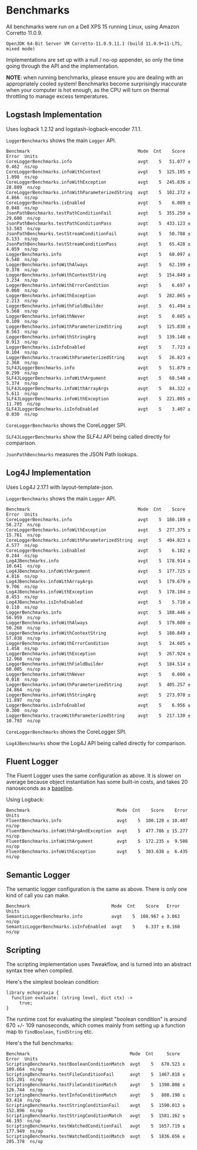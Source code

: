 # Benchmarks

All benchmarks were run on a Dell XPS 15 running Linux, using Amazon Corretto 11.0.9.

```
OpenJDK 64-Bit Server VM Corretto-11.0.9.11.1 (build 11.0.9+11-LTS, mixed mode)
```

Implementations are set up with a null / no-op appender, so only the time going through the API and the implementation. 

**NOTE**: when running benchmarks, please ensure you are dealing with an appropriately cooled system!  Benchmarks become surprisingly inaccurate when your computer is hot enough, as the CPU will turn on thermal throttling to manage excess temperatures.

## Logstash Implementation

Uses logback 1.2.12 and logstash-logback-encoder 7.1.1.

`LoggerBenchmarks` shows the main `Logger` API.  

```
Benchmark                                         Mode  Cnt    Score    Error  Units
CoreLoggerBenchmarks.info                         avgt    5   51.077 ±  0.462  ns/op
CoreLoggerBenchmarks.infoWithContext              avgt    5  125.105 ±  1.098  ns/op
CoreLoggerBenchmarks.infoWithException            avgt    5  245.836 ± 28.889  ns/op
CoreLoggerBenchmarks.infoWithParameterizedString  avgt    5  102.272 ±  4.866  ns/op
CoreLoggerBenchmarks.isEnabled                    avgt    5    6.089 ±  0.048  ns/op
JsonPathBenchmarks.testPathConditionFail          avgt    5  355.259 ± 29.600  ns/op
JsonPathBenchmarks.testPathConditionPass          avgt    5  433.123 ± 53.583  ns/op
JsonPathBenchmarks.testStreamConditionFail        avgt    5   50.788 ±  6.133  ns/op
JsonPathBenchmarks.testStreamConditionPass        avgt    5   65.428 ±  4.059  ns/op
LoggerBenchmarks.info                             avgt    5   60.097 ±  6.540  ns/op
LoggerBenchmarks.infoWithAlways                   avgt    5   62.199 ±  0.378  ns/op
LoggerBenchmarks.infoWithContextString            avgt    5  154.849 ±  3.234  ns/op
LoggerBenchmarks.infoWithErrorCondition           avgt    5    6.697 ±  0.060  ns/op
LoggerBenchmarks.infoWithException                avgt    5  282.065 ±  2.213  ns/op
LoggerBenchmarks.infoWithFieldBuilder             avgt    5   61.494 ±  5.568  ns/op
LoggerBenchmarks.infoWithNever                    avgt    5    0.605 ±  0.109  ns/op
LoggerBenchmarks.infoWithParameterizedString      avgt    5  125.830 ±  8.563  ns/op
LoggerBenchmarks.infoWithStringArg                avgt    5  139.148 ±  0.913  ns/op
LoggerBenchmarks.isInfoEnabled                    avgt    5    7.723 ±  0.104  ns/op
LoggerBenchmarks.traceWithParameterizedString     avgt    5   26.823 ±  2.368  ns/op
SLF4JLoggerBenchmarks.info                        avgt    5   51.879 ±  0.299  ns/op
SLF4JLoggerBenchmarks.infoWithArgument            avgt    5   68.540 ±  5.374  ns/op
SLF4JLoggerBenchmarks.infoWithArrayArgs           avgt    5   84.322 ±  5.611  ns/op
SLF4JLoggerBenchmarks.infoWithException           avgt    5  221.085 ± 11.705  ns/op
SLF4JLoggerBenchmarks.isInfoEnabled               avgt    5    3.407 ±  0.030  ns/op
```

`CoreLoggerBenchmarks` shows the CoreLogger SPI.  

`SLF4JLoggerBenchmarks` show the SLF4J API being called directly for comparison.

`JsonPathBenchmarks` measures the JSON Path lookups.

## Log4J Implementation

Uses Log4J 2.17.1 with layout-template-json.

`LoggerBenchmarks` shows the main `Logger` API.

```
Benchmark                                         Mode  Cnt    Score    Error  Units
CoreLoggerBenchmarks.info                         avgt    5  180.189 ± 56.272  ns/op
CoreLoggerBenchmarks.infoWithException            avgt    5  277.375 ± 15.761  ns/op
CoreLoggerBenchmarks.infoWithParameterizedString  avgt    5  404.823 ±  4.577  ns/op
CoreLoggerBenchmarks.isEnabled                    avgt    5    6.182 ±  0.244  ns/op
Log4JBenchmarks.info                              avgt    5  178.914 ± 10.641  ns/op
Log4JBenchmarks.infoWithArgument                  avgt    5  177.725 ±  4.816  ns/op
Log4JBenchmarks.infoWithArrayArgs                 avgt    5  179.679 ±  9.706  ns/op
Log4JBenchmarks.infoWithException                 avgt    5  178.184 ±  8.453  ns/op
Log4JBenchmarks.isInfoEnabled                     avgt    5    5.710 ±  0.110  ns/op
LoggerBenchmarks.info                             avgt    5  188.446 ± 56.959  ns/op
LoggerBenchmarks.infoWithAlways                   avgt    5  179.080 ± 50.268  ns/op
LoggerBenchmarks.infoWithContextString            avgt    5  180.849 ± 57.038  ns/op
LoggerBenchmarks.infoWithErrorCondition           avgt    5   24.605 ±  1.458  ns/op
LoggerBenchmarks.infoWithException                avgt    5  267.924 ± 12.968  ns/op
LoggerBenchmarks.infoWithFieldBuilder             avgt    5  184.514 ± 60.005  ns/op
LoggerBenchmarks.infoWithNever                    avgt    5    0.600 ±  0.018  ns/op
LoggerBenchmarks.infoWithParameterizedString      avgt    5  405.257 ± 24.864  ns/op
LoggerBenchmarks.infoWithStringArg                avgt    5  273.970 ± 11.897  ns/op
LoggerBenchmarks.isInfoEnabled                    avgt    5    6.956 ±  0.300  ns/op
LoggerBenchmarks.traceWithParameterizedString     avgt    5  217.130 ± 10.793  ns/op
```

`CoreLoggerBenchmarks` shows the CoreLogger SPI.

`Log4JBenchmarks` show the Log4J API being called directly for comparison.

## Fluent Logger

The Fluent Logger uses the same configuration as above.  It is slower on average because object instantiation has some built-in costs, and takes 20 nanoseconds as a [baseline](https://shipilev.net/jvm/anatomy-quarks/6-new-object-stages/).

Using Logback:

```
Benchmark                                 Mode  Cnt    Score    Error  Units
FluentBenchmarks.info                     avgt    5  100.128 ± 10.407  ns/op
FluentBenchmarks.infoWithArgAndException  avgt    5  477.786 ± 15.277  ns/op
FluentBenchmarks.infoWithArgument         avgt    5  172.235 ±  9.508  ns/op
FluentBenchmarks.infoWithException        avgt    5  303.638 ±  6.435  ns/op
```

## Semantic Logger

The semantic logger configuration is the same as above.  There is only one kind of call you can make.

```
Benchmark                               Mode  Cnt    Score   Error  Units
SemanticLoggerBenchmarks.info           avgt    5  108.967 ± 3.063  ns/op
SemanticLoggerBenchmarks.isInfoEnabled  avgt    5    6.337 ± 0.160  ns/op
```

## Scripting

The scripting implementation uses Tweakflow, and is turned into an abstract syntax tree when compiled.  

Here's the simplest boolean condition:

```
library echopraxia {
  function evaluate: (string level, dict ctx) ->
     true;
}
```

The runtime cost for evaluating the simplest "boolean condition" is around 670 +/- 109 nanoseconds, which comes mainly from setting up a function map to `findBoolean`, `findString` etc.

Here's the full benchmarks:

```
Benchmark                                      Mode  Cnt     Score     Error  Units
ScriptingBenchmarks.testBooleanConditionMatch  avgt    5   670.523 ± 109.664  ns/op
ScriptingBenchmarks.testFileConditionFail      avgt    5  1467.818 ± 155.201  ns/op
ScriptingBenchmarks.testFileConditionMatch     avgt    5  1390.808 ± 126.744  ns/op
ScriptingBenchmarks.testInfoConditionMatch     avgt    5   808.190 ±  83.414  ns/op
ScriptingBenchmarks.testStringConditionFail    avgt    5  1590.013 ± 152.896  ns/op
ScriptingBenchmarks.testStringConditionMatch   avgt    5  1581.162 ±  46.193  ns/op
ScriptingBenchmarks.testWatchedConditionFail   avgt    5  1657.719 ± 177.949  ns/op
ScriptingBenchmarks.testWatchedConditionMatch  avgt    5  1836.656 ± 205.378  ns/op
```
